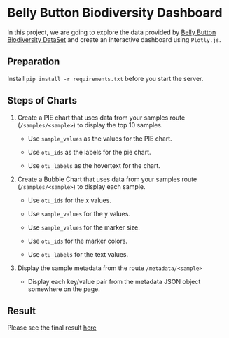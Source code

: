# Belly Button Biodiversity Dashboard
In this project, we are going to explore the data provided by [Belly Button Biodiversity DataSet](http://robdunnlab.com/projects/belly-button-biodiversity/) and create an interactive dashboard using `Plotly.js`.

## Preparation
Install `pip install -r requirements.txt` before you start the server.

## Steps of Charts
1. Create a PIE chart that uses data from your samples route (`/samples/<sample>`) to display the top 10 samples.

   * Use `sample_values` as the values for the PIE chart.

   * Use `otu_ids` as the labels for the pie chart.

   * Use `otu_labels` as the hovertext for the chart.

2. Create a Bubble Chart that uses data from your samples route (`/samples/<sample>`) to display each sample.

   * Use `otu_ids` for the x values.

   * Use `sample_values` for the y values.

   * Use `sample_values` for the marker size.

   * Use `otu_ids` for the marker colors.

   * Use `otu_labels` for the text values.

3. Display the sample metadata from the route `/metadata/<sample>`

   * Display each key/value pair from the metadata JSON object somewhere on the page.

## Result
Please see the final result [here](https://bio-dashboard.herokuapp.com/)
